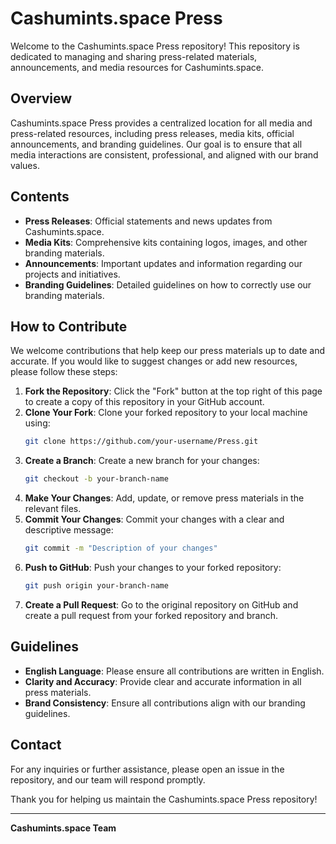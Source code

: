 # Cashumints.space Press

Welcome to the Cashumints.space Press repository! This repository is dedicated to managing and sharing press-related materials, announcements, and media resources for Cashumints.space.

## Overview

Cashumints.space Press provides a centralized location for all media and press-related resources, including press releases, media kits, official announcements, and branding guidelines. Our goal is to ensure that all media interactions are consistent, professional, and aligned with our brand values.

## Contents

- **Press Releases**: Official statements and news updates from Cashumints.space.
- **Media Kits**: Comprehensive kits containing logos, images, and other branding materials.
- **Announcements**: Important updates and information regarding our projects and initiatives.
- **Branding Guidelines**: Detailed guidelines on how to correctly use our branding materials.

## How to Contribute

We welcome contributions that help keep our press materials up to date and accurate. If you would like to suggest changes or add new resources, please follow these steps:

1. **Fork the Repository**: Click the "Fork" button at the top right of this page to create a copy of this repository in your GitHub account.
2. **Clone Your Fork**: Clone your forked repository to your local machine using:
    ```bash
    git clone https://github.com/your-username/Press.git
    ```
3. **Create a Branch**: Create a new branch for your changes:
    ```bash
    git checkout -b your-branch-name
    ```
4. **Make Your Changes**: Add, update, or remove press materials in the relevant files.
5. **Commit Your Changes**: Commit your changes with a clear and descriptive message:
    ```bash
    git commit -m "Description of your changes"
    ```
6. **Push to GitHub**: Push your changes to your forked repository:
    ```bash
    git push origin your-branch-name
    ```
7. **Create a Pull Request**: Go to the original repository on GitHub and create a pull request from your forked repository and branch.

## Guidelines

- **English Language**: Please ensure all contributions are written in English.
- **Clarity and Accuracy**: Provide clear and accurate information in all press materials.
- **Brand Consistency**: Ensure all contributions align with our branding guidelines.

## Contact

For any inquiries or further assistance, please open an issue in the repository, and our team will respond promptly.

Thank you for helping us maintain the Cashumints.space Press repository!

---

**Cashumints.space Team**

